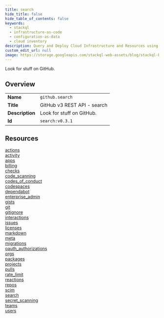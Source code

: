 ```yaml
---
title: search
hide_title: false
hide_table_of_contents: false
keywords:
  - stackql
  - infrastructure-as-code
  - configuration-as-data
  - cloud inventory
description: Query and Deploy Cloud Infrastructure and Resources using SQL
custom_edit_url: null
image: https://storage.googleapis.com/stackql-web-assets/blog/stackql-blog-post-featured-image.png
---
```

Look for stuff on GitHub.  
    

## Overview
<table><tbody>
<tr><td><b>Name</b></td><td><code>github.search</code></td></tr>
<tr><td><b>Title</b></td><td>GitHub v3 REST API - search</td></tr>
<tr><td><b>Description</b></td><td>Look for stuff on GitHub.</td></tr>
<tr><td><b>Id</b></td><td><code>search:v0.3.1</code></td></tr>
</tbody></table>

## Resources
<div class="row">
<div class="providerDocColumn">
<a href="/docs/providers/github/search/actions/index.md">actions</a><br />
<a href="/docs/providers/github/search/activity/index.md">activity</a><br />
<a href="/docs/providers/github/search/apps/index.md">apps</a><br />
<a href="/docs/providers/github/search/billing/index.md">billing</a><br />
<a href="/docs/providers/github/search/checks/index.md">checks</a><br />
<a href="/docs/providers/github/search/code_scanning/index.md">code_scanning</a><br />
<a href="/docs/providers/github/search/codes_of_conduct/index.md">codes_of_conduct</a><br />
<a href="/docs/providers/github/search/codespaces/index.md">codespaces</a><br />
<a href="/docs/providers/github/search/dependabot/index.md">dependabot</a><br />
<a href="/docs/providers/github/search/enterprise_admin/index.md">enterprise_admin</a><br />
<a href="/docs/providers/github/search/gists/index.md">gists</a><br />
<a href="/docs/providers/github/search/git/index.md">git</a><br />
<a href="/docs/providers/github/search/gitignore/index.md">gitignore</a><br />
<a href="/docs/providers/github/search/interactions/index.md">interactions</a><br />
<a href="/docs/providers/github/search/issues/index.md">issues</a><br />
<a href="/docs/providers/github/search/licenses/index.md">licenses</a><br />
</div>
<div class="providerDocColumn">
<a href="/docs/providers/github/search/markdown/index.md">markdown</a><br />
<a href="/docs/providers/github/search/meta/index.md">meta</a><br />
<a href="/docs/providers/github/search/migrations/index.md">migrations</a><br />
<a href="/docs/providers/github/search/oauth_authorizations/index.md">oauth_authorizations</a><br />
<a href="/docs/providers/github/search/orgs/index.md">orgs</a><br />
<a href="/docs/providers/github/search/packages/index.md">packages</a><br />
<a href="/docs/providers/github/search/projects/index.md">projects</a><br />
<a href="/docs/providers/github/search/pulls/index.md">pulls</a><br />
<a href="/docs/providers/github/search/rate_limit/index.md">rate_limit</a><br />
<a href="/docs/providers/github/search/reactions/index.md">reactions</a><br />
<a href="/docs/providers/github/search/repos/index.md">repos</a><br />
<a href="/docs/providers/github/search/scim/index.md">scim</a><br />
<a href="/docs/providers/github/search/search/index.md">search</a><br />
<a href="/docs/providers/github/search/secret_scanning/index.md">secret_scanning</a><br />
<a href="/docs/providers/github/search/teams/index.md">teams</a><br />
<a href="/docs/providers/github/search/users/index.md">users</a><br />
</div>
</div>
